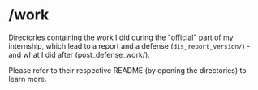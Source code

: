 # /work

Directories containing the work I did during the "official" part of my internship, which lead to a report and a defense (`dis_report_version/`) - and what I did after (post_defense_work/).

Please refer to their respective README (by opening the directories) to learn more.